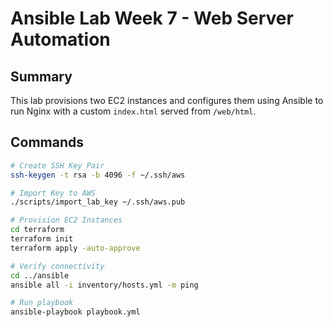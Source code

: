 # Ansible Lab Week 7 - Web Server Automation

## Summary
This lab provisions two EC2 instances and configures them using Ansible to run Nginx with a custom `index.html` served from `/web/html`.

## Commands

```bash
# Create SSH Key Pair
ssh-keygen -t rsa -b 4096 -f ~/.ssh/aws

# Import Key to AWS
./scripts/import_lab_key ~/.ssh/aws.pub

# Provision EC2 Instances
cd terraform
terraform init
terraform apply -auto-approve

# Verify connectivity
cd ../ansible
ansible all -i inventory/hosts.yml -m ping

# Run playbook
ansible-playbook playbook.yml

